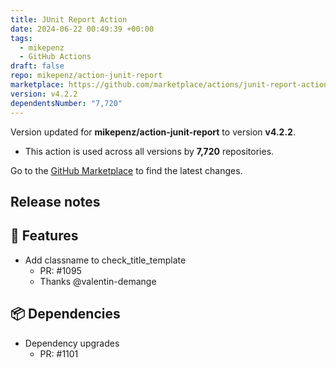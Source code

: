 ```yaml
---
title: JUnit Report Action
date: 2024-06-22 00:49:39 +00:00
tags:
  - mikepenz
  - GitHub Actions
draft: false
repo: mikepenz/action-junit-report
marketplace: https://github.com/marketplace/actions/junit-report-action
version: v4.2.2
dependentsNumber: "7,720"
---
```



Version updated for **mikepenz/action-junit-report** to version **v4.2.2**.
- This action is used across all versions by **7,720** repositories.

Go to the [GitHub Marketplace](https://github.com/marketplace/actions/junit-report-action) to find the latest changes.

## Release notes

## 🚀 Features

- Add classname to check_title_template
   - PR: #1095
   - Thanks @valentin-demange

## 📦 Dependencies

- Dependency upgrades
   - PR: #1101


